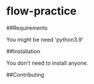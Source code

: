 # flow-practice 

##Requirements

You might be need 'python3.9'

##Installation

You don't need to install anyone.

##Contributing
